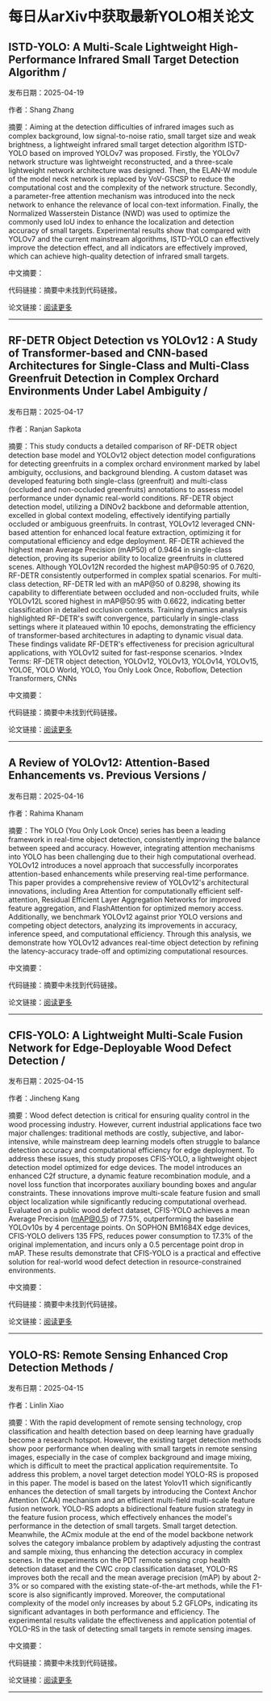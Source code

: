 # 每日从arXiv中获取最新YOLO相关论文


## ISTD\-YOLO: A Multi\-Scale Lightweight High\-Performance Infrared Small Target Detection Algorithm / 

发布日期：2025-04-19

作者：Shang Zhang

摘要：Aiming at the detection difficulties of infrared images such as complex background, low signal\-to\-noise ratio, small target size and weak brightness, a lightweight infrared small target detection algorithm ISTD\-YOLO based on improved YOLOv7 was proposed. Firstly, the YOLOv7 network structure was lightweight reconstructed, and a three\-scale lightweight network architecture was designed. Then, the ELAN\-W module of the model neck network is replaced by VoV\-GSCSP to reduce the computational cost and the complexity of the network structure. Secondly, a parameter\-free attention mechanism was introduced into the neck network to enhance the relevance of local con\-text information. Finally, the Normalized Wasserstein Distance \(NWD\) was used to optimize the commonly used IoU index to enhance the localization and detection accuracy of small targets. Experimental results show that compared with YOLOv7 and the current mainstream algorithms, ISTD\-YOLO can effectively improve the detection effect, and all indicators are effectively improved, which can achieve high\-quality detection of infrared small targets.

中文摘要：


代码链接：摘要中未找到代码链接。

论文链接：[阅读更多](http://arxiv.org/abs/2504.14289v1)

---


## RF\-DETR Object Detection vs YOLOv12 : A Study of Transformer\-based and CNN\-based Architectures for Single\-Class and Multi\-Class Greenfruit Detection in Complex Orchard Environments Under Label Ambiguity / 

发布日期：2025-04-17

作者：Ranjan Sapkota

摘要：This study conducts a detailed comparison of RF\-DETR object detection base model and YOLOv12 object detection model configurations for detecting greenfruits in a complex orchard environment marked by label ambiguity, occlusions, and background blending. A custom dataset was developed featuring both single\-class \(greenfruit\) and multi\-class \(occluded and non\-occluded greenfruits\) annotations to assess model performance under dynamic real\-world conditions. RF\-DETR object detection model, utilizing a DINOv2 backbone and deformable attention, excelled in global context modeling, effectively identifying partially occluded or ambiguous greenfruits. In contrast, YOLOv12 leveraged CNN\-based attention for enhanced local feature extraction, optimizing it for computational efficiency and edge deployment. RF\-DETR achieved the highest mean Average Precision \(mAP50\) of 0.9464 in single\-class detection, proving its superior ability to localize greenfruits in cluttered scenes. Although YOLOv12N recorded the highest mAP@50:95 of 0.7620, RF\-DETR consistently outperformed in complex spatial scenarios. For multi\-class detection, RF\-DETR led with an mAP@50 of 0.8298, showing its capability to differentiate between occluded and non\-occluded fruits, while YOLOv12L scored highest in mAP@50:95 with 0.6622, indicating better classification in detailed occlusion contexts. Training dynamics analysis highlighted RF\-DETR's swift convergence, particularly in single\-class settings where it plateaued within 10 epochs, demonstrating the efficiency of transformer\-based architectures in adapting to dynamic visual data. These findings validate RF\-DETR's effectiveness for precision agricultural applications, with YOLOv12 suited for fast\-response scenarios. >Index Terms: RF\-DETR object detection, YOLOv12, YOLOv13, YOLOv14, YOLOv15, YOLOE, YOLO World, YOLO, You Only Look Once, Roboflow, Detection Transformers, CNNs

中文摘要：


代码链接：摘要中未找到代码链接。

论文链接：[阅读更多](http://arxiv.org/abs/2504.13099v1)

---


## A Review of YOLOv12: Attention\-Based Enhancements vs. Previous Versions / 

发布日期：2025-04-16

作者：Rahima Khanam

摘要：The YOLO \(You Only Look Once\) series has been a leading framework in real\-time object detection, consistently improving the balance between speed and accuracy. However, integrating attention mechanisms into YOLO has been challenging due to their high computational overhead. YOLOv12 introduces a novel approach that successfully incorporates attention\-based enhancements while preserving real\-time performance. This paper provides a comprehensive review of YOLOv12's architectural innovations, including Area Attention for computationally efficient self\-attention, Residual Efficient Layer Aggregation Networks for improved feature aggregation, and FlashAttention for optimized memory access. Additionally, we benchmark YOLOv12 against prior YOLO versions and competing object detectors, analyzing its improvements in accuracy, inference speed, and computational efficiency. Through this analysis, we demonstrate how YOLOv12 advances real\-time object detection by refining the latency\-accuracy trade\-off and optimizing computational resources.

中文摘要：


代码链接：摘要中未找到代码链接。

论文链接：[阅读更多](http://arxiv.org/abs/2504.11995v1)

---


## CFIS\-YOLO: A Lightweight Multi\-Scale Fusion Network for Edge\-Deployable Wood Defect Detection / 

发布日期：2025-04-15

作者：Jincheng Kang

摘要：Wood defect detection is critical for ensuring quality control in the wood processing industry. However, current industrial applications face two major challenges: traditional methods are costly, subjective, and labor\-intensive, while mainstream deep learning models often struggle to balance detection accuracy and computational efficiency for edge deployment. To address these issues, this study proposes CFIS\-YOLO, a lightweight object detection model optimized for edge devices. The model introduces an enhanced C2f structure, a dynamic feature recombination module, and a novel loss function that incorporates auxiliary bounding boxes and angular constraints. These innovations improve multi\-scale feature fusion and small object localization while significantly reducing computational overhead. Evaluated on a public wood defect dataset, CFIS\-YOLO achieves a mean Average Precision \(mAP@0.5\) of 77.5%, outperforming the baseline YOLOv10s by 4 percentage points. On SOPHON BM1684X edge devices, CFIS\-YOLO delivers 135 FPS, reduces power consumption to 17.3% of the original implementation, and incurs only a 0.5 percentage point drop in mAP. These results demonstrate that CFIS\-YOLO is a practical and effective solution for real\-world wood defect detection in resource\-constrained environments.

中文摘要：


代码链接：摘要中未找到代码链接。

论文链接：[阅读更多](http://arxiv.org/abs/2504.11305v1)

---


## YOLO\-RS: Remote Sensing Enhanced Crop Detection Methods / 

发布日期：2025-04-15

作者：Linlin Xiao

摘要：With the rapid development of remote sensing technology, crop classification and health detection based on deep learning have gradually become a research hotspot. However, the existing target detection methods show poor performance when dealing with small targets in remote sensing images, especially in the case of complex background and image mixing, which is difficult to meet the practical application requirementsite. To address this problem, a novel target detection model YOLO\-RS is proposed in this paper. The model is based on the latest Yolov11 which significantly enhances the detection of small targets by introducing the Context Anchor Attention \(CAA\) mechanism and an efficient multi\-field multi\-scale feature fusion network. YOLO\-RS adopts a bidirectional feature fusion strategy in the feature fusion process, which effectively enhances the model's performance in the detection of small targets. Small target detection. Meanwhile, the ACmix module at the end of the model backbone network solves the category imbalance problem by adaptively adjusting the contrast and sample mixing, thus enhancing the detection accuracy in complex scenes. In the experiments on the PDT remote sensing crop health detection dataset and the CWC crop classification dataset, YOLO\-RS improves both the recall and the mean average precision \(mAP\) by about 2\-3% or so compared with the existing state\-of\-the\-art methods, while the F1\-score is also significantly improved. Moreover, the computational complexity of the model only increases by about 5.2 GFLOPs, indicating its significant advantages in both performance and efficiency. The experimental results validate the effectiveness and application potential of YOLO\-RS in the task of detecting small targets in remote sensing images.

中文摘要：


代码链接：摘要中未找到代码链接。

论文链接：[阅读更多](http://arxiv.org/abs/2504.11165v1)

---

